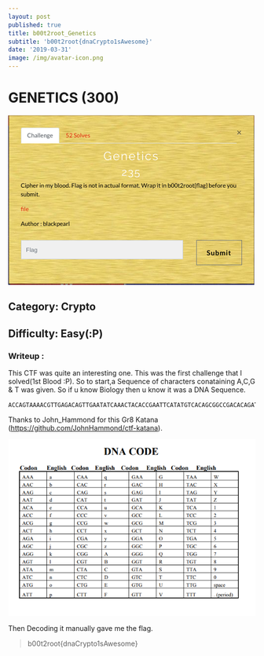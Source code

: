 ```yaml
---
layout: post
published: true
title: b00t2root_Genetics
subtitle: 'b00t2root{dnaCrypto1sAwesome}'
date: '2019-03-31'
image: /img/avatar-icon.png
---
```


# GENETICS (300)


![gen](/img/boot2r00t/gen.png)



## Category: Crypto

## Difficulty: Easy(:P)


### Writeup :

This CTF was quite an interesting one. This was the first challenge that I solved(1st Blood :P). So to start,a 
Sequence of characters conataining A,C,G & T was given. So if u know Biology then u know it was a DNA Sequence.  
``` 
ACCAGTAAAACGTTGAGACAGTTGAATATCAAACTACACCGAATTCATATGTCACAGCGGCCGACACAGATGATAACA 

```
 
 Thanks to John_Hammond for this Gr8 Katana (https://github.com/JohnHammond/ctf-katana).

![dna](/img/boot2r00t/dna.png)

Then Decoding it manually gave me the flag. 
 


> b00t2root{dnaCrypto1sAwesome}

